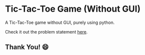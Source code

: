 # Tic-Tac-Toe Game (Without GUI)
A Tic-Tac-Toe game without GUI, purely using python.

Check it out the problem statement [here](https://github.com/SamarjeetBanik/tic-tac-toe_python/blob/master/Tic%20Tac%20Toe%20Assignment.pdf).

## Thank You! 😄
